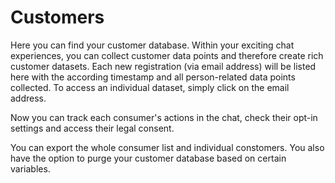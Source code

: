 # Customers

Here you can find your customer database. Within your exciting chat experiences, you can collect customer data points and therefore create rich customer datasets. 
Each new registration (via email address) will be listed here with the according timestamp and all person-related data points collected. To access an individual dataset, simply click on the email address. 

Now you can track each consumer's actions in the chat, check their opt-in settings and access their legal consent. 

You can export the whole consumer list and individual constomers. You also have the option to purge your customer database based on certain variables.

